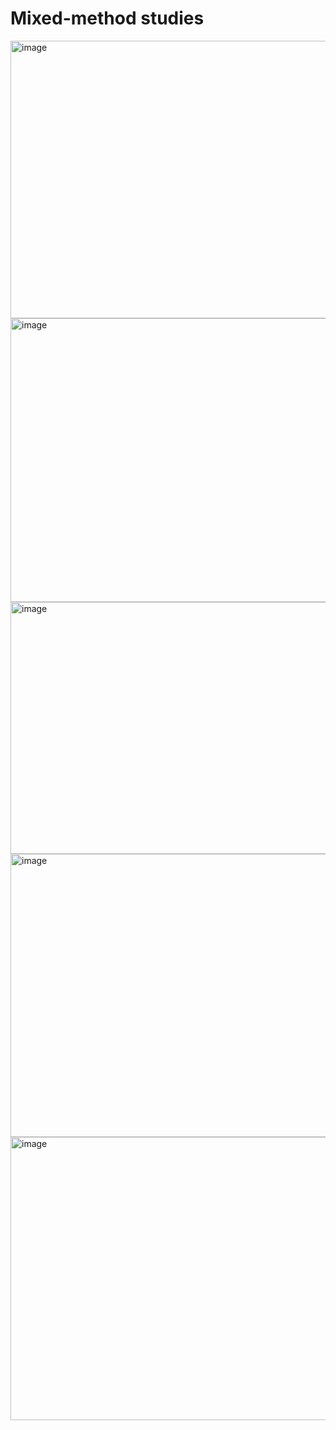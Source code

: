 # Mixed-method studies

<img width="792" height="444" alt="image" src="https://github.com/user-attachments/assets/b0ef1ce1-033d-4b7e-9931-e658542c33e5" />
<img width="804" height="454" alt="image" src="https://github.com/user-attachments/assets/01bcad60-a8a3-4805-bca8-de0889e256ea" />
<img width="802" height="403" alt="image" src="https://github.com/user-attachments/assets/34bfcc04-3da0-45ca-82d8-4fa135104921" />
<img width="803" height="453" alt="image" src="https://github.com/user-attachments/assets/9c7e8e2b-9bd4-4ae2-aa59-7793a9eecd74" />
<img width="804" height="453" alt="image" src="https://github.com/user-attachments/assets/0095970d-94b8-4b1d-9e9c-34727c848175" />
